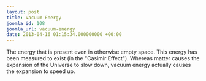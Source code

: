 ```yaml
---
layout: post
title: Vacuum Energy
joomla_id: 108
joomla_url: vacuum-energy
date: 2013-04-16 01:15:34.000000000 +00:00
---
```

<p>The energy that is present even in otherwise empty space. This energy has been measured to exist (in the "Casimir Effect"). Whereas matter causes the expansion of the Universe to slow down, vacuum energy actually causes the expansion to speed up.</p>
